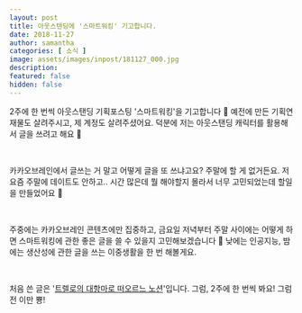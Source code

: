 ```yaml
---
layout: post
title: 아웃스탠딩에 '스마트워킹' 기고합니다.
date: 2018-11-27
author: samantha
categories: [ 소식 ]
image: assets/images/inpost/181127_000.jpg
description:
featured: false
hidden: false
---
```


2주에 한 번씩 아웃스탠딩 기획포스팅 '스마트워킹'을 기고합니다 🙂 예전에 만든 기획연재물도 살려주시고, 제 계정도 살려주셨어요. 덕분에 저는 아웃스탠딩 캐릭터를 활용해서 글을 쓰려고 해요 🙂

<br/>

카카오브레인에서 글쓰는 거 말고 어떻게 글을 또 쓰냐고요? 주말에 할 게 없거든요. 저 요즘 주말에 데이트도 안하고.. 시간 많은데 뭘 해야할지 몰라서 너무 고민되었는데 할일을 만들었어요 🙂

<br/>

주중에는 카카오브레인 콘텐츠에만 집중하고, 금요일 저녁부터 주말 사이에는 어떻게 하면 스마트워킹에 관한 좋은 글을 쓸 수 있을지 고민해보겠습니다 🙂 낮에는 인공지능, 밤에는 생산성에 관한 글을 쓰는 이중생활을 한 번 해볼게요.

<br/>

처음 쓴 글은 '[트렐로의 대항마로 떠오르느 노션](https://outstanding.kr/notion20181127)'입니다. 그럼, 2주에 한 번씩 봐요! 그럼 전 이만 뿅!

<br/>
